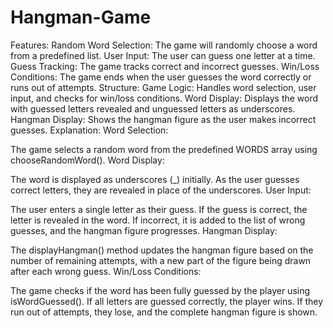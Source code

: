 # Hangman-Game
Features:
Random Word Selection: The game will randomly choose a word from a predefined list.
User Input: The user can guess one letter at a time.
Guess Tracking: The game tracks correct and incorrect guesses.
Win/Loss Conditions: The game ends when the user guesses the word correctly or runs out of attempts.
Structure:
Game Logic: Handles word selection, user input, and checks for win/loss conditions.
Word Display: Displays the word with guessed letters revealed and unguessed letters as underscores.
Hangman Display: Shows the hangman figure as the user makes incorrect guesses.
Explanation:
Word Selection:

The game selects a random word from the predefined WORDS array using chooseRandomWord().
Word Display:

The word is displayed as underscores (_) initially. As the user guesses correct letters, they are revealed in place of the underscores.
User Input:

The user enters a single letter as their guess. If the guess is correct, the letter is revealed in the word. If incorrect, it is added to the list of wrong guesses, and the hangman figure progresses.
Hangman Display:

The displayHangman() method updates the hangman figure based on the number of remaining attempts, with a new part of the figure being drawn after each wrong guess.
Win/Loss Conditions:

The game checks if the word has been fully guessed by the player using isWordGuessed(). If all letters are guessed correctly, the player wins. If they run out of attempts, they lose, and the complete hangman figure is shown.
